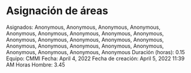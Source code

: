# Asignación de áreas

Asignados: Anonymous, Anonymous, Anonymous, Anonymous, Anonymous, Anonymous, Anonymous, Anonymous, Anonymous, Anonymous, Anonymous, Anonymous, Anonymous, Anonymous, Anonymous, Anonymous, Anonymous, Anonymous, Anonymous, Anonymous, Anonymous, Anonymous, Anonymous
Duración (horas): 0.15
Equipo: CMMI
Fecha: April 4, 2022
Fecha de creación: April 5, 2022 11:39 AM
Horas Hombre: 3.45
